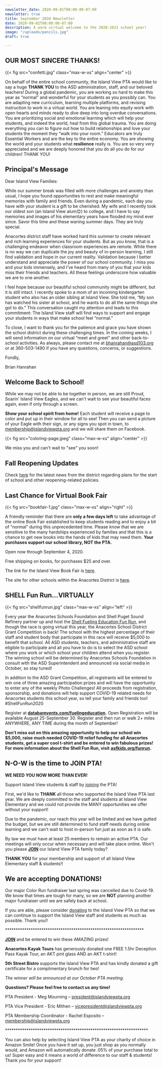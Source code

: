 ```yaml
---
newsletter_date: 2020-09-01T00:00:00-07:00
newsletter: true
title: September 2020 Newsletter
date: 2020-09-01T00:00:00-07:00
description: A warm virtual welcome to the 2020-2021 school year!
image: "/uploads/pencils.jpg"
draft: true

---
```

## OUR MOST SINCERE THANKS!

{{< fig src="confetti.jpg" class="max-w-xs" align="center" >}}

On behalf of the entire school community, the Island View PTA would like to say a huge **THANK YOU** to the ASD administration, staff, and our beloved teachers! During a global pandemic, you are working so hard to make this year as “normal” and wonderful for your students as you possibly can. You are adapting new curriculum, learning multiple platforms, and revising instruction to work in a virtual world. You are leaning into equity work with open hearts and minds ready to dive deep into long overdue conversations. You are prioritizing social and emotional learning which will help your students, and indeed the world, heal from this global trauma. You are doing everything you can to figure out how to build relationships and love your students the moment they “walk into your room.” Educators are truly Essential Workers and are the key to the entire economy. You are showing the world and your students what **resilience** really is. You are so very very appreciated and we are deeply honored that you do all you do for our children! THANK YOU!

## Principal's Message

Dear Island View Families:

While our summer break was filled with more challenges and anxiety than usual, I hope you found opportunities to rest and make meaningful memories with family and friends. Even during a pandemic, each day you have with your student is a gift to be cherished. My wife and I recently took our oldest son (an Island View alum😊) to college, and I have to say memories and images of his elementary years have flooded my mind ever since. Savor this time and these waning summer days. They are truly special.

Anacortes district staff have worked hard this summer to create relevant and rich learning experiences for your students. But as you know, that is a challenging endeavor when classroom experiences are remote. While there is no way we can duplicate the joy and beauty of in-person learning, I still find validation and hope in our current reality. Validation because I better understand and appreciate the power of our school community. I miss you and your kids immensely, and I’ve heard from many of you that your kids miss their friends and teachers. All these feelings underscore how valuable we are to one another.

I feel hope because our beautiful school community might be different, but it is still intact. I recently spoke to a mom of an incoming kindergarten student who also has an older sibling at Island View. She told me, “My son has watched his sister at school, and he wants to do all the same things she got to do.” This conversation caught my attention and leads to this commitment: The Island View staff will find ways to support and engage your students in ways that make school feel “normal.”

To close, I want to thank you for the patience and grace you have shown the school district during these challenging times. In the coming weeks, I will send information on our virtual “meet and greet” and other back-to-school activities. As always, please contact me at [bhanrahan@asd103.org](mailto:bhanrahan@asd103.org) or at 360-503-1490 if you have any questions, concerns, or suggestions.

Fondly,

Brian Hanrahan

## Welcome Back to School!

While we may not be able to be together in person, we are still Proud, Soarin' Island View Eagles, and we can't wait to see your beautiful faces again, even if only through a screen.

**Show your school spirit from home!** Each student will receive a page to color and put up in their window for all to see! Then you can send a picture of your Eagle with their sign, or any signs you spot in town, to [membership@islandviewpta.org](mailto:membership@islandviewpta.org) and we will share them on Facebook.

{{< fig src="coloring-page.jpeg" class="max-w-xs" align="center" >}}

We miss you and can't wait to "see" you soon!

## Fall Reopening Updates

Check [here](https://sites.google.com/asd103.org/anacorteslearns/fall-2020) for the latest news from the district regarding plans for the start of school and other reopening-related policies.

## Last Chance for Virtual Book Fair

{{< fig src="bookfair-1.jpg" class="max-w-xs" align="right" >}}

A friendly reminder that there are **only a few days left** to take advantage of the online Book Fair established to keep students reading and to enjoy a bit of “normal” during this unprecedented time. Please know that we are sensitive to the many hardships experienced by families and that this is a chance to get new books into the hands of kids that may need them. **Your purchases support our school library, NOT the PTA.**

Open now through September 4, 2020.

Free shipping on books, for purchases $25 and over.

The link for the Island View Book Fair is [here](https://bookfairs.scholastic.com/bookfairs/cptoolkit/homepage.do?method=homepage&url=islandviewelementaryschool).

The site for other schools within the Anacortes District is [here](https://sites.google.com/asd103.org/asdreads/home).

## SHELL Fun Run...VIRTUALLY

{{< fig src="shellfunrun.jpg" class="max-w-xs" align="left" >}}

Every year the Anacortes Schools Foundation and Shell Puget Sound Refinery partner up and host the [Shell Fueling Education Fun Run](http://asfkids.org/funrun), and though the race is going virtual this year, the Anacortes School District Grant Competition is back! The school with the highest percentage of their staff and student body that participate in this race will receive $5,000 to benefit that school. All ASD students, teachers, and administrative staff are eligible to participate and all you have to do is to select the ASD school where you work or which school your children attend when you register. The winning school will be determined by Anacortes Schools Foundation in consult with the ASD Superintendent and announced via social media in October, so stay tuned!

In addition to the ASD Grant Competition, all registrants will be entered to win one of three amazing participation prizes and will have the opportunity to enter any of the weekly Photo Challenges! All proceeds from registration, sponsorship, and donations will help support COVID-19 related needs for Anacortes students this school year, so tell your family and friends too! #ShellFunRun2020

Register at [**databarevents.com/fuelingeducation**](https://www.databarevents.com/fuelingeducation)**.** Open Registration will be available August 25-September 30. Register and then run or walk 2+ miles ANYWHERE, ANY TIME during the month of September!

**Don't miss out on this amazing opportunity to help our school win $5,000, raise much needed COVID-19 relief funding for all Anacortes students, get a super cool t-shirt and be entered to win fabulous prizes! For more information about the Shell Fun Run, visit** [**asfkids.org/funrun**](http://asfkids.org/funrun)**.**

## N-O-W is the time to JOIN PTA!

**WE NEED YOU NOW MORE THAN EVER!**

Support Island View students & staff by [joining](https://www.islandviewpta.org/membership) the PTA!

First, we'd like to **THANK** all those who supported the Island View PTA last year. We are deeply committed to the staff and students at Island View Elementary and we could not provide the MANY opportunities we offer without your support!

Due to the pandemic, our reach this year will be limited and we have gutted the budget, but we are still determined to fund staff needs during online learning and we can't wait to host in-person fun just as soon as it is safe.

By law we must have at least 25 members to remain an active PTA. Our meetings will only occur when necessary and will take place online. Won't you please [**JOIN**](https://www.islandviewpta.org/membership) our Island View PTA family today?

**THANK YOU** for your membership and support of all Island View Elementary staff & students!!

## We are accepting DONATIONS!

Our major Color Run fundraiser last spring was cancelled due to Covid-19. We know that times are tough for many, so we are **NOT** planning another major fundraiser until we are safely back at school.

If you are able, please consider [donating](https://www.islandviewpta.org/donate) to the Island View PTA so that we can continue to support the Island View staff and students as much as possible. Thank you!!

\*****************************************************************

[**JOIN**](https://www.islandviewpta.org/membership) and be entered to win these AMAZING prizes!

**Anacortes Kayak Tours** has generously donated one FREE 1.5hr Deception Pass Kayak Tour, an AKT pint glass AND an AKT t-shirt!

**5th Street Bistro** supports the Island View PTA and has kindly donated a gift certificate for a complimentary brunch for two!

_The winner will be announced at our October PTA meeting._

**Questions? Please feel free to contact us any time!**

PTA President - Meg Mourning – [president@islandviewpta.org](mailto:president@islandviewpta.org)

PTA Vice President - Eric Mithen – [vicepresident@islandviewpta.org](mailto:vicepresident@islandviewpta.org)

PTA Membership Coordinator - Rachel Esposito – [membership@islandviewpta.org](mailto:membership@islandviewpta.org)

\*******************************************************************

You can also help by selecting Island View PTA as your charity of choice in Amazon Smile! Once you have it set up, you just shop as you normally would, and Amazon will automatically donate .05% of your purchase total to us! Super easy and it means a world of difference to our staff & students! Thank you for your support!